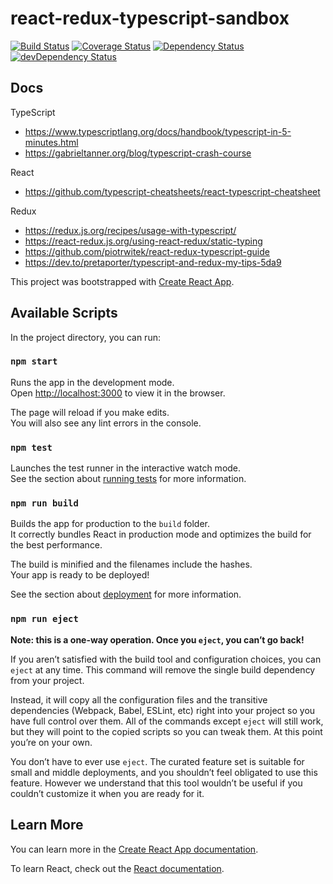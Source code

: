 # react-redux-typescript-sandbox

[![Build Status](https://travis-ci.org/larsthorup/react-redux-typescript-sandbox.png)](https://travis-ci.org/larsthorup/react-redux-typescript-sandbox) [![Coverage Status](https://coveralls.io/repos/larsthorup/react-redux-typescript-sandbox/badge.png?branch=master)](https://coveralls.io/r/larsthorup/react-redux-typescript-sandbox?branch=master) [![Dependency Status](https://david-dm.org/larsthorup/react-redux-typescript-sandbox.png)](https://david-dm.org/larsthorup/react-redux-typescript-sandbox#info=dependencies) [![devDependency Status](https://david-dm.org/larsthorup/react-redux-typescript-sandbox/dev-status.png)](https://david-dm.org/larsthorup/react-redux-typescript-sandbox#info=devDependencies)

## Docs


TypeScript
* https://www.typescriptlang.org/docs/handbook/typescript-in-5-minutes.html
* https://gabrieltanner.org/blog/typescript-crash-course

React
* https://github.com/typescript-cheatsheets/react-typescript-cheatsheet

Redux
* https://redux.js.org/recipes/usage-with-typescript/
* https://react-redux.js.org/using-react-redux/static-typing
* https://github.com/piotrwitek/react-redux-typescript-guide
* https://dev.to/pretaporter/typescript-and-redux-my-tips-5da9


This project was bootstrapped with [Create React App](https://github.com/facebook/create-react-app).

## Available Scripts

In the project directory, you can run:

### `npm start`

Runs the app in the development mode.<br />
Open [http://localhost:3000](http://localhost:3000) to view it in the browser.

The page will reload if you make edits.<br />
You will also see any lint errors in the console.

### `npm test`

Launches the test runner in the interactive watch mode.<br />
See the section about [running tests](https://facebook.github.io/create-react-app/docs/running-tests) for more information.

### `npm run build`

Builds the app for production to the `build` folder.<br />
It correctly bundles React in production mode and optimizes the build for the best performance.

The build is minified and the filenames include the hashes.<br />
Your app is ready to be deployed!

See the section about [deployment](https://facebook.github.io/create-react-app/docs/deployment) for more information.

### `npm run eject`

**Note: this is a one-way operation. Once you `eject`, you can’t go back!**

If you aren’t satisfied with the build tool and configuration choices, you can `eject` at any time. This command will remove the single build dependency from your project.

Instead, it will copy all the configuration files and the transitive dependencies (Webpack, Babel, ESLint, etc) right into your project so you have full control over them. All of the commands except `eject` will still work, but they will point to the copied scripts so you can tweak them. At this point you’re on your own.

You don’t have to ever use `eject`. The curated feature set is suitable for small and middle deployments, and you shouldn’t feel obligated to use this feature. However we understand that this tool wouldn’t be useful if you couldn’t customize it when you are ready for it.

## Learn More

You can learn more in the [Create React App documentation](https://facebook.github.io/create-react-app/docs/getting-started).

To learn React, check out the [React documentation](https://reactjs.org/).
